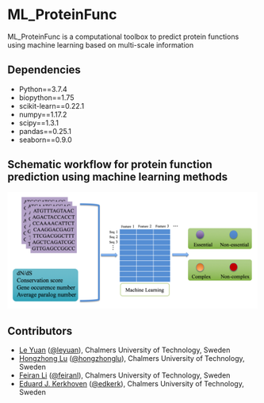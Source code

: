 # ML_ProteinFunc
ML_ProteinFunc is a computational toolbox to predict protein functions using machine learning based on multi-scale information

## Dependencies
* Python==3.7.4
* biopython==1.75
* scikit-learn==0.22.1
* numpy==1.17.2
* scipy==1.3.1
* pandas==0.25.1
* seaborn==0.9.0

## Schematic workflow for protein function prediction using machine learning methods
![image](https://github.com/SysBioChalmers/MLEssential/blob/master/figure/workflow.png)

## Contributors
* [Le Yuan](https://www.chalmers.se/en/Staff/Pages/leyu.aspx) ([@leyuan](https://github.com/le-yuan)), Chalmers University of Technology, Sweden
* [Hongzhong Lu](https://www.chalmers.se/en/Staff/Pages/luho.aspx) ([@hongzhonglu](https://github.com/hongzhonglu)), Chalmers University of Technology, Sweden
* [Feiran Li](https://www.chalmers.se/en/staff/Pages/feiranl.aspx) ([@feiranl](https://github.com/feiranl)), Chalmers University of Technology, Sweden
* [Eduard J. Kerkhoven](https://www.chalmers.se/en/staff/Pages/Eduard-Kerkhoven.aspx) ([@edkerk](https://github.com/edkerk)), Chalmers University of Technology, Sweden
